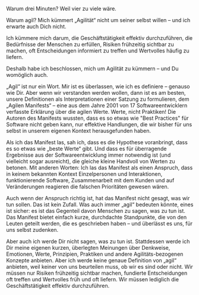 Warum drei Minuten? Weil vier zu viele wäre.

Warum agil? Mich kümmert „Agilität“ nicht um seiner selbst willen – und ich erwarte auch Dich nicht.

Ich kümmere mich darum, die Geschäftstätigkeit effektiv durchzuführen, die Bedürfnisse der Menschen zu erfüllen, Risiken frühzeitig sichtbar zu machen, oft Entscheidungen informiert zu treffen und Wertvolles häufig zu liefern.

Deshalb habe ich beschlossen, mich um Agilität zu kümmern – und Du womöglich auch.

„Agil“ ist nur ein Wort. Mir ist es überlassen, wie ich es definiere – genauso wie Dir. Aber wenn wir verstanden werden wollen, dann ist es am besten, unsere Definitionen als Interpretationen einer Satzung zu formulieren, dem „Agilen Manifests“ – eine aus dem Jahre 2001 von 17 Softwareentwicklern verfasste Erklärung über die agilen Werte. Werte, nicht Praktiken! Die Autoren des Manifests wussten, dass es so etwas wie "Best Practices" für Software nicht geben kann, nur effektive Handlungen, die wir bisher für uns selbst in unserem eigenen Kontext herausgefunden haben.

Als ich das Manifest las, sah ich, dass es die Hypothese voranbringt, dass es so etwas wie „beste Werte“ gibt. Und dass es für überragende Ergebnisse aus der Softwareentwicklung immer notwendig ist (und vielleicht sogar ausreicht), die gleiche kleine Handvoll von Werten zu betonen. Mit anderen Worten: Ich las das Manifest als einen Anspruch, dass in keinem bekannten Kontext Einzelpersonen und Interaktionen, funktionierende Software, Zusammenarbeit mit dem Kunden und auf Veränderungen reagieren die falschen Prioritäten gewesen wären.

Auch wenn der Anspruch richtig ist, hat das Manifest nicht gesagt, was wir tun sollen. Das ist kein Zufall. Was auch immer „agil“ bedeuten könnte, eines ist sicher: es ist das Gegenteil davon Menschen zu sagen, was zu tun ist. Das Manifest bietet einfach kurze, durchdachte Standpunkte, die von den Leuten geteilt werden, die es geschrieben haben – und überlässt es uns, für uns selbst zudenken.

Aber auch ich werde Dir nicht sagen, was zu tun ist. Stattdessen werde ich Dir meine eigenen kurzen, überlegten Meinungen über Denkweise, Emotionen, Werte, Prinzipien, Praktiken und andere Agilitäts-bezogenen Konzepte anbieten. Aber ich werde keine genaue Definition von „agil“ anbieten, weil keiner von uns beurteilen muss, ob wir es sind oder nicht. Wir müssen nur Risiken frühzeitig sichtbar machen, fundierte Entscheidungen oft treffen und Wertvolles früh und oft liefern. Wir müssen lediglich die Geschäftstätigkeit effektiv durchzuführen.
